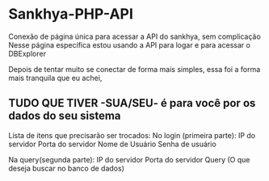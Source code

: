 # Sankhya-PHP-API
Conexão de página única para acessar a API do sankhya, sem complicação
Nesse página específica estou usando a API para logar e para acessar o DBExplorer

Depois de tentar muito se conectar de forma mais simples, essa foi a forma mais tranquila que eu achei,
## TUDO QUE TIVER -SUA/SEU- é para você por os dados do seu sistema
Lista de itens que precisarão ser trocados:
No login (primeira parte):
IP do servidor
Porta do servidor
Nome de Usuário
Senha de usuário

Na query(segunda parte):
IP do servidor
Porta do servidor
Query (O que deseja buscar no banco de dados)
